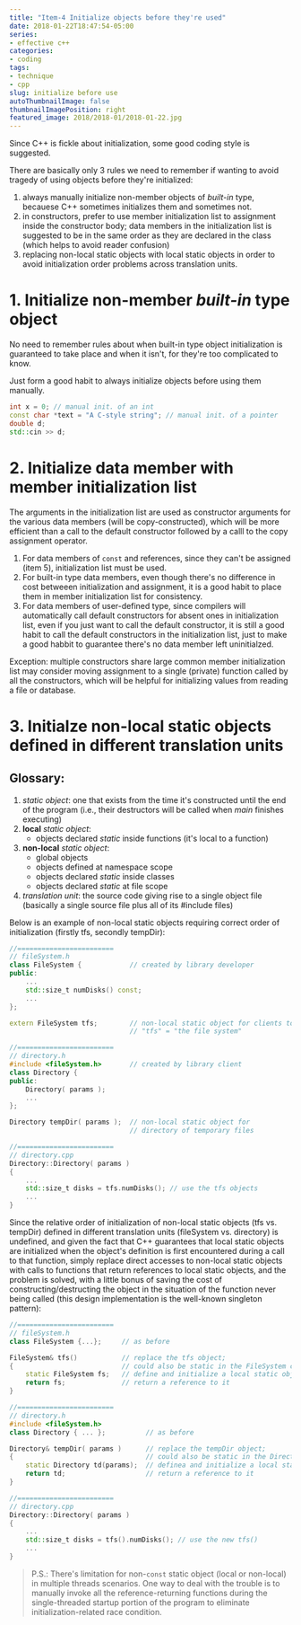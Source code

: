 ```yaml
---
title: "Item-4 Initialize objects before they're used"
date: 2018-01-22T18:47:54-05:00
series:
- effective c++
categories:
- coding
tags:
- technique
- cpp
slug: initialize before use
autoThumbnailImage: false
thumbnailImagePosition: right
featured_image: 2018/2018-01/2018-01-22.jpg
---
```


Since C++ is fickle about initialization, some good coding style is suggested.
<!--more-->
<!-- toc -->

There are basically only 3 rules we need to remember if wanting to avoid tragedy of using objects before they're initialized:

1. always manually initialize non-member objects of _built-in_ type, becauese C++ sometimes initializes them and sometimes not.
2. in constructors, prefer to use member initialization list to assignment inside the constructor body; data members in the initialization list is suggested to be in the same order as they are declared in the class (which helps to avoid reader confusion)
3. replacing non-local static objects with local static objects in order to avoid initialization order problems across translation units.

# 1. Initialize non-member _built-in_ type object

No need to remember rules about when built-in type object initialization is guaranteed to take place and when it isn't, for they're too complicated to know.

Just form a good habit to always initialize objects before using them manually.

```cpp
int x = 0; // manual init. of an int
const char *text = "A C-style string"; // manual init. of a pointer
double d;
std::cin >> d;
```

# 2. Initialize data member with member initialization list

The arguments in the initialization list are used as constructor arguments for the various data members (will be copy-constructed), which will be more efficient than a call to the default constructor followed by a calll to the copy assignment operator.

1. For data members of `const` and references, since they can't be assigned (item 5), initialization list must be used.
2. For built-in type data members, even though there's no difference in cost betweeen initialization and assignment, it is a good habit to place them in member initialization list for consistency.
3. For data members of user-defined type, since compilers will automatically call default constructors for absent ones in initialization list, even if you just want to call the default constructor, it is still a good habit to call the default constructors in the initialization list, just to make a good habbit to guarantee there's no data member left uninitialzed. 

Exception: multiple constructors share large common member initialization list may consider moving assignment to a single (private) function called by all the constructors, which will be helpful for initializing values from reading a file or database.

# 3. Initialze non-local static objects defined in different translation units

## Glossary:

1. _static object_: one that exists from the time it's constructed until the end of the program (i.e., their destructors will be called when _main_ finishes executing)
2. **local** _static object_: 
    - objects declared _static_ inside functions (it's local to a function)
3. **non-local** _static object_: 
    - global objects
    - objects defined at namespace scope 
    - objects declared _static_ inside classes
    - objects declared _static_ at file scope
3. _translation unit_: the source code giving rise to a single object file (basically a single source file plus all of its #include files)

Below is an example of non-local static objects requiring correct order of initialization (firstly tfs, secondly tempDir):

```cpp
//========================
// fileSystem.h       
class FileSystem {            // created by library developer
public:
    ...
    std::size_t numDisks() const;
    ...
};

extern FileSystem tfs;        // non-local static object for clients to use 
                              // "tfs" = "the file system"

//========================
// directory.h           
#include <fileSystem.h>       // created by library client
class Directory {
public:
    Directory( params );
    ...
};

Directory tempDir( params );  // non-local static object for
                              // directory of temporary files

//========================
// directory.cpp
Directory::Directory( params )
{
    ...
    std::size_t disks = tfs.numDisks(); // use the tfs objects
    ...
}
```

Since the relative order of initialization of non-local static objects (tfs vs. tempDir) defined in different translation units (fileSystem vs. directory) is undefined, and given the fact that C++ guarantees that local static objects are initialized when the object's definition is first encountered during a call to that function, simply replace direct accesses to non-local static objects with calls to functions that return references to local static objects, and the problem is solved, with a little bonus of saving the cost of constructing/destructing the object in the situation of the function never being called (this design implementation is the well-known singleton pattern):

```cpp
//========================
// fileSystem.h       
class FileSystem {...};     // as before

FileSystem& tfs()           // replace the tfs object;
{                           // could also be static in the FileSystem class
    static FileSystem fs;   // define and initialize a local static object
    return fs;              // return a reference to it
} 

//========================
// directory.h           
#include <fileSystem.h>       
class Directory { ... };          // as before

Directory& tempDir( params )      // replace the tempDir object;
{                                 // could also be static in the Directory class
    static Directory td(params);  // definea and initialize a local static object
    return td;                    // return a reference to it
}

//========================
// directory.cpp
Directory::Directory( params )
{
    ...
    std::size_t disks = tfs().numDisks(); // use the new tfs()
    ...
}
```

>P.S.: There's limitation for non-`const` static object (local or non-local) in multiple threads scenarios. One way to deal with the trouble is to manually invoke all the reference-returning functions during the single-threaded startup portion of the program to eliminate initialization-related race condition.
